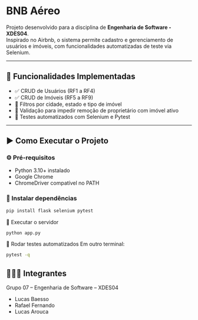 # BNB Aéreo

Projeto desenvolvido para a disciplina de **Engenharia de Software - XDES04**.  
Inspirado no Airbnb, o sistema permite cadastro e gerenciamento de usuários e imóveis, com funcionalidades automatizadas de teste via Selenium.

---

## 📌 Funcionalidades Implementadas

- ✅ CRUD de Usuários (RF1 a RF4)
- ✅ CRUD de Imóveis (RF5 a RF9)
- 🔎 Filtros por cidade, estado e tipo de imóvel
- 🔐 Validação para impedir remoção de proprietário com imóvel ativo
- 🤖 Testes automatizados com Selenium e Pytest

---

## ▶️ Como Executar o Projeto

### ⚙️ Pré-requisitos

- Python 3.10+ instalado
- Google Chrome
- ChromeDriver compatível no PATH

### 🔧 Instalar dependências

```bash
pip install flask selenium pytest
```
🚀 Executar o servidor
```bash
python app.py
```

🧪 Rodar testes automatizados
Em outro terminal:
```bash
pytest -q
```
## 👨‍👩‍👦 Integrantes

Grupo 07 – Engenharia de Software – XDES04

- Lucas Baesso  
- Rafael Fernando  
- Lucas Arouca

 
 
